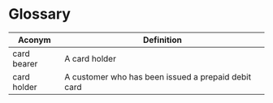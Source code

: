 # Glossary

| Aconym      | Definition                                          |
|-------------|-----------------------------------------------------|
| card bearer | A card holder                                       |
| card holder | A customer who has been issued a prepaid debit card |
